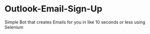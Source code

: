 # Outlook-Email-Sign-Up
Simple Bot that creates Emails for you in like 10 seconds or less using Selenium
